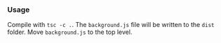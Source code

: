 ### Usage

Compile with `tsc -c .`. The `background.js` file will be written to the `dist` folder. Move `background.js` to the top level.
